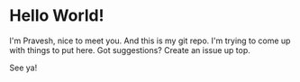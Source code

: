 # Hello World!
I'm Pravesh, nice to meet you. And this is my git repo. I'm trying to come up with things to put here. Got suggestions? Create an issue up top.

See ya!
